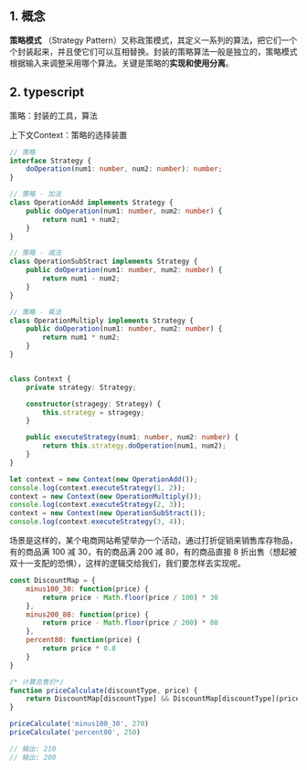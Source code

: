 ## 1. 概念

**策略模式** （Strategy Pattern）又称政策模式，其定义一系列的算法，把它们一个个封装起来，并且使它们可以互相替换。封装的策略算法一般是独立的，策略模式根据输入来调整采用哪个算法。关键是策略的**实现和使用分离**。



## 2. typescript

策略：封装的工具，算法

上下文Context：策略的选择装置

```typescript
// 策略
interface Strategy {
    doOperation(num1: number, num2: number): number;
}

// 策略 - 加法
class OperationAdd implements Strategy {
    public doOperation(num1: number, num2: number) {
        return num1 + num2;
    }
}

// 策略 - 减法
class OperationSubStract implements Strategy {
    public doOperation(num1: number, num2: number) {
        return num1 - num2;
    }
}

// 策略 - 乘法
class OperationMultiply implements Strategy {
    public doOperation(num1: number, num2: number) {
        return num1 * num2;
    }
}


class Context {
    private strategy: Strategy;

    constructor(stragegy: Strategy) {
        this.strategy = stragegy;
    }

    public executeStrategy(num1: number, num2: number) {
        return this.strategy.doOperation(num1, num2);
    }
}

let context = new Context(new OperationAdd());
console.log(context.executeStrategy(1, 2));
context = new Context(new OperationMultiply());
console.log(context.executeStrategy(2, 3));
context = new Context(new OperationSubStract());
console.log(context.executeStrategy(3, 4));
```



场景是这样的，某个电商网站希望举办一个活动，通过打折促销来销售库存物品，有的商品满 100 减 30，有的商品满 200 减 80，有的商品直接 8 折出售（想起被双十一支配的恐惧），这样的逻辑交给我们，我们要怎样去实现呢。

```js
const DiscountMap = {
    minus100_30: function(price) {
        return price - Math.floor(price / 100) * 30
    },
    minus200_80: function(price) {
        return price - Math.floor(price / 200) * 80
    },
    percent80: function(price) {
        return price * 0.8
    }
}

/* 计算总售价*/
function priceCalculate(discountType, price) {
    return DiscountMap[discountType] && DiscountMap[discountType](price)
}

priceCalculate('minus100_30', 270)
priceCalculate('percent80', 250)

// 输出: 210
// 输出: 200
```


